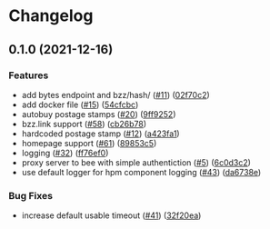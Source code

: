# Changelog

## 0.1.0 (2021-12-16)


### Features

* add bytes endpoint and bzz/hash/<path> ([#11](https://www.github.com/ethersphere/gateway-proxy/issues/11)) ([02f70c2](https://www.github.com/ethersphere/gateway-proxy/commit/02f70c23b90ab5e918d4fb70a7de7c14f8a129fa))
* add docker file ([#15](https://www.github.com/ethersphere/gateway-proxy/issues/15)) ([54cfcbc](https://www.github.com/ethersphere/gateway-proxy/commit/54cfcbc4d50597e20c44c22ed92baee96d51042b))
* autobuy postage stamps ([#20](https://www.github.com/ethersphere/gateway-proxy/issues/20)) ([9ff9252](https://www.github.com/ethersphere/gateway-proxy/commit/9ff9252ecfbb7a0760adcb6f8b0dbd844f3050fd))
* bzz.link support ([#58](https://www.github.com/ethersphere/gateway-proxy/issues/58)) ([cb26b78](https://www.github.com/ethersphere/gateway-proxy/commit/cb26b789f67534498d5b46cae021a30f4ae9995e))
* hardcoded postage stamp ([#12](https://www.github.com/ethersphere/gateway-proxy/issues/12)) ([a423fa1](https://www.github.com/ethersphere/gateway-proxy/commit/a423fa1dede8f8a1f1682f93dc3c29f518f2aa4b))
* homepage support ([#61](https://www.github.com/ethersphere/gateway-proxy/issues/61)) ([89853c5](https://www.github.com/ethersphere/gateway-proxy/commit/89853c5a77042d69c5262f5848ccfec379d59865))
* logging ([#32](https://www.github.com/ethersphere/gateway-proxy/issues/32)) ([ff76ef0](https://www.github.com/ethersphere/gateway-proxy/commit/ff76ef0ea781ef74e445af4e251513426f1a08a8))
* proxy server to bee with simple authentiction ([#5](https://www.github.com/ethersphere/gateway-proxy/issues/5)) ([6c0d3c2](https://www.github.com/ethersphere/gateway-proxy/commit/6c0d3c2a00d624e348fadbd736d50b58d47fb7c9))
* use default logger for hpm component logging ([#43](https://www.github.com/ethersphere/gateway-proxy/issues/43)) ([da6738e](https://www.github.com/ethersphere/gateway-proxy/commit/da6738ebaf76afbc0e9488816ae64ff335a90037))


### Bug Fixes

* increase default usable timeout ([#41](https://www.github.com/ethersphere/gateway-proxy/issues/41)) ([32f20ea](https://www.github.com/ethersphere/gateway-proxy/commit/32f20eae7e60b14d6433c482b8d88c77a210c3a8))
